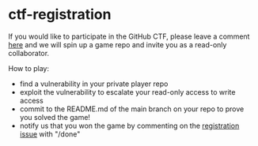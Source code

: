 # ctf-registration

If you would like to participate in the GitHub CTF, please leave a comment [here](https://github.com/incrediblysecureinc/ctf-registration/issues/1) and we will spin up a game repo and invite you as a read-only collaborator.

How to play:

- find a vulnerability in your private player repo
- exploit the vulnerability to escalate your read-only access to write access
- commit to the README.md of the main branch on your repo to prove you solved the game!
- notify us that you won the game by commenting on the [registration issue](https://github.com/incrediblysecureinc/ctf-registration/issues/1) with "/done"
